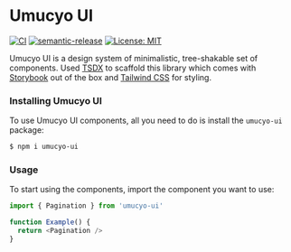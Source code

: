 # Umucyo UI

[![CI](https://github.com/cmutagorama/umucyo-ui/actions/workflows/main.yml/badge.svg)](https://github.com/cmutagorama/umucyo-ui/actions/workflows/main.yml) [![semantic-release](https://img.shields.io/badge/%20%20%F0%9F%93%A6%F0%9F%9A%80-semantic--release-e10079.svg)](https://github.com/semantic-release/semantic-release) [![License: MIT](https://img.shields.io/badge/License-MIT-yellow.svg)](https://opensource.org/licenses/MIT)

Umucyo UI is a design system of minimalistic, tree-shakable set of components. Used [TSDX](https://tsdx.io/) to scaffold this library which comes with [Storybook](https://storybook.js.org/) out of the box and [Tailwind CSS](https://tailwindcss.com/) for styling.

### Installing Umucyo UI

To use Umucyo UI components, all you need to do is install the `umucyo-ui` package:

```bash
$ npm i umucyo-ui
```

### Usage

To start using the components, import the component you want to use:

```javascript
import { Pagination } from 'umucyo-ui'

function Example() {
  return <Pagination />
}
```
